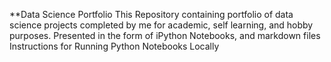 **Data Science Portfolio
This Repository containing portfolio of data science projects completed by me for academic, self learning, and hobby purposes. Presented in the form of iPython Notebooks, and  markdown files 
Instructions for Running Python Notebooks Locally
